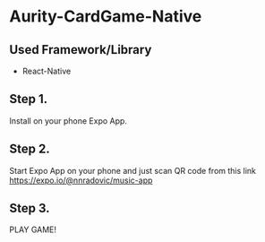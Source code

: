 # Aurity-CardGame-Native

## Used Framework/Library
- React-Native

## Step 1.

Install on your phone Expo App.

## Step 2.

Start Expo App on your phone and just scan QR code from this link https://expo.io/@nnradovic/music-app

## Step 3.

PLAY GAME!
